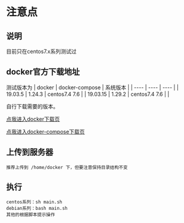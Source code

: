 # 注意点

## 说明
目前只在centos7.x系列测试过


## docker官方下载地址

测试版本为
|  docker   | docker-compose  | 系统版本 |
|  ----  | ----  | ----  |
| 19.03.5  | 1.24.3 | centos7.4 7.6 |
| 19.03.15  | 1.29.2 | centos7.4 7.6 | |



自行下载需要的版本。

[点我进入docker下载页](https://download.docker.com/linux/static/stable/x86_64/)

[点我进入docker-compose下载页](https://github.com/docker/compose/releases)

## 上传到服务器

    推荐上传到 /home/docker 下，但要注意保持目录结构不变

## 执行

    centos系列：sh main.sh
    debian系列：bash main.sh
    其他的根据脚本提示操作